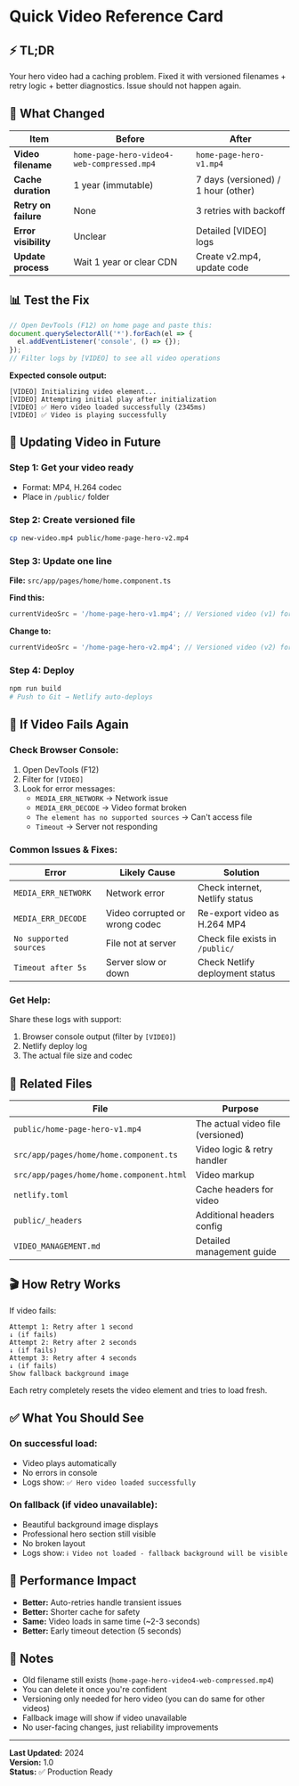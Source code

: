 # Quick Video Reference Card

## ⚡ TL;DR
Your hero video had a caching problem. Fixed it with versioned filenames + retry logic + better diagnostics. Issue should not happen again.

## 🎯 What Changed

| Item | Before | After |
|------|--------|-------|
| **Video filename** | `home-page-hero-video4-web-compressed.mp4` | `home-page-hero-v1.mp4` |
| **Cache duration** | 1 year (immutable) | 7 days (versioned) / 1 hour (other) |
| **Retry on failure** | None | 3 retries with backoff |
| **Error visibility** | Unclear | Detailed [VIDEO] logs |
| **Update process** | Wait 1 year or clear CDN | Create v2.mp4, update code |

## 📊 Test the Fix

```javascript
// Open DevTools (F12) on home page and paste this:
document.querySelectorAll('*').forEach(el => {
  el.addEventListener('console', () => {});
});
// Filter logs by [VIDEO] to see all video operations
```

**Expected console output:**
```
[VIDEO] Initializing video element...
[VIDEO] Attempting initial play after initialization
[VIDEO] ✅ Hero video loaded successfully (2345ms)
[VIDEO] ✅ Video is playing successfully
```

## 🔧 Updating Video in Future

### Step 1: Get your video ready
- Format: MP4, H.264 codec
- Place in `/public/` folder

### Step 2: Create versioned file
```bash
cp new-video.mp4 public/home-page-hero-v2.mp4
```

### Step 3: Update one line
**File:** `src/app/pages/home/home.component.ts`

**Find this:**
```typescript
currentVideoSrc = '/home-page-hero-v1.mp4'; // Versioned video (v1) for cache busting
```

**Change to:**
```typescript
currentVideoSrc = '/home-page-hero-v2.mp4'; // Versioned video (v2) for cache busting
```

### Step 4: Deploy
```bash
npm run build
# Push to Git → Netlify auto-deploys
```

## 🐛 If Video Fails Again

### Check Browser Console:
1. Open DevTools (F12)
2. Filter for `[VIDEO]`
3. Look for error messages:
   - `MEDIA_ERR_NETWORK` → Network issue
   - `MEDIA_ERR_DECODE` → Video format broken
   - `The element has no supported sources` → Can't access file
   - `Timeout` → Server not responding

### Common Issues & Fixes:

| Error | Likely Cause | Solution |
|-------|-------------|----------|
| `MEDIA_ERR_NETWORK` | Network error | Check internet, Netlify status |
| `MEDIA_ERR_DECODE` | Video corrupted or wrong codec | Re-export video as H.264 MP4 |
| `No supported sources` | File not at server | Check file exists in `/public/` |
| `Timeout after 5s` | Server slow or down | Check Netlify deployment status |

### Get Help:
Share these logs with support:
1. Browser console output (filter by `[VIDEO]`)
2. Netlify deploy log
3. The actual file size and codec

## 📁 Related Files

| File | Purpose |
|------|---------|
| `public/home-page-hero-v1.mp4` | The actual video file (versioned) |
| `src/app/pages/home/home.component.ts` | Video logic & retry handler |
| `src/app/pages/home/home.component.html` | Video markup |
| `netlify.toml` | Cache headers for video |
| `public/_headers` | Additional headers config |
| `VIDEO_MANAGEMENT.md` | Detailed management guide |

## 🎬 How Retry Works

If video fails:

```
Attempt 1: Retry after 1 second
↓ (if fails)
Attempt 2: Retry after 2 seconds
↓ (if fails)
Attempt 3: Retry after 4 seconds
↓ (if fails)
Show fallback background image
```

Each retry completely resets the video element and tries to load fresh.

## ✅ What You Should See

### On successful load:
- Video plays automatically
- No errors in console
- Logs show: `✅ Hero video loaded successfully`

### On fallback (if video unavailable):
- Beautiful background image displays
- Professional hero section still visible
- No broken layout
- Logs show: `ℹ️ Video not loaded - fallback background will be visible`

## 🚀 Performance Impact

- **Better:** Auto-retries handle transient issues
- **Better:** Shorter cache for safety
- **Same:** Video loads in same time (~2-3 seconds)
- **Better:** Early timeout detection (5 seconds)

## 📝 Notes

- Old filename still exists (`home-page-hero-video4-web-compressed.mp4`)
- You can delete it once you're confident
- Versioning only needed for hero video (you can do same for other videos)
- Fallback image will show if video unavailable
- No user-facing changes, just reliability improvements

---

**Last Updated:** 2024  
**Version:** 1.0  
**Status:** ✅ Production Ready